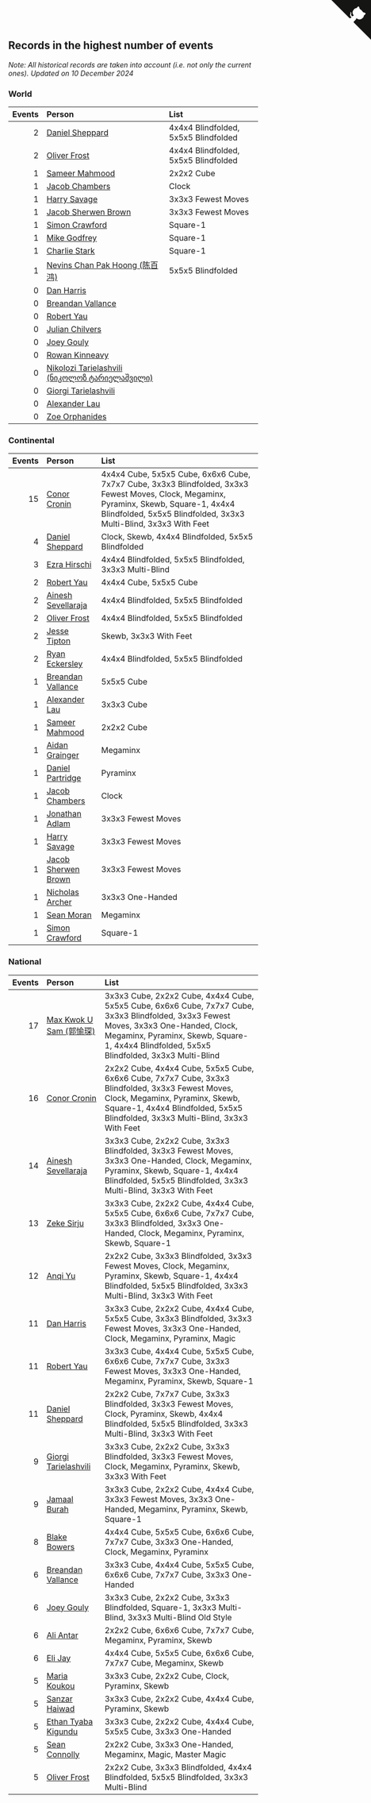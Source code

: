 ## Records in the highest number of events

*Note: All historical records are taken into account (i.e. not only the current ones).*
*Updated on 10 December 2024*


### World

| Events | Person | List |
| ---: | :--- | :--- |
| 2 | [Daniel Sheppard](https://www.worldcubeassociation.org/persons/2009SHEP01) | 4x4x4 Blindfolded, 5x5x5 Blindfolded |
| 2 | [Oliver Frost](https://www.worldcubeassociation.org/persons/2012FROS01) | 4x4x4 Blindfolded, 5x5x5 Blindfolded |
| 1 | [Sameer Mahmood](https://www.worldcubeassociation.org/persons/2013MAHM02) | 2x2x2 Cube |
| 1 | [Jacob Chambers](https://www.worldcubeassociation.org/persons/2017CHAM09) | Clock |
| 1 | [Harry Savage](https://www.worldcubeassociation.org/persons/2013SAVA01) | 3x3x3 Fewest Moves |
| 1 | [Jacob Sherwen Brown](https://www.worldcubeassociation.org/persons/2022BROW01) | 3x3x3 Fewest Moves |
| 1 | [Simon Crawford](https://www.worldcubeassociation.org/persons/2008CRAW01) | Square-1 |
| 1 | [Mike Godfrey](https://www.worldcubeassociation.org/persons/2004GODF01) | Square-1 |
| 1 | [Charlie Stark](https://www.worldcubeassociation.org/persons/2014STAR05) | Square-1 |
| 1 | [Nevins Chan Pak Hoong (陈百鸿)](https://www.worldcubeassociation.org/persons/2010CHAN20) | 5x5x5 Blindfolded |
| 0 | [Dan Harris](https://www.worldcubeassociation.org/persons/2003HARR01) |  |
| 0 | [Breandan Vallance](https://www.worldcubeassociation.org/persons/2007VALL01) |  |
| 0 | [Robert Yau](https://www.worldcubeassociation.org/persons/2009YAUR01) |  |
| 0 | [Julian Chilvers](https://www.worldcubeassociation.org/persons/1982CHIL01) |  |
| 0 | [Joey Gouly](https://www.worldcubeassociation.org/persons/2007GOUL01) |  |
| 0 | [Rowan Kinneavy](https://www.worldcubeassociation.org/persons/2008KINN01) |  |
| 0 | [Nikolozi Tarielashvili (ნიკოლოზ ტარიელაშვილი)](https://www.worldcubeassociation.org/persons/2013TARI02) |  |
| 0 | [Giorgi Tarielashvili](https://www.worldcubeassociation.org/persons/2013TARI01) |  |
| 0 | [Alexander Lau](https://www.worldcubeassociation.org/persons/2011LAUA01) |  |
| 0 | [Zoe Orphanides](https://www.worldcubeassociation.org/persons/2013ORPH01) |  |

### Continental

| Events | Person | List |
| ---: | :--- | :--- |
| 15 | [Conor Cronin](https://www.worldcubeassociation.org/persons/2013CRON01) | 4x4x4 Cube, 5x5x5 Cube, 6x6x6 Cube, 7x7x7 Cube, 3x3x3 Blindfolded, 3x3x3 Fewest Moves, Clock, Megaminx, Pyraminx, Skewb, Square-1, 4x4x4 Blindfolded, 5x5x5 Blindfolded, 3x3x3 Multi-Blind, 3x3x3 With Feet |
| 4 | [Daniel Sheppard](https://www.worldcubeassociation.org/persons/2009SHEP01) | Clock, Skewb, 4x4x4 Blindfolded, 5x5x5 Blindfolded |
| 3 | [Ezra Hirschi](https://www.worldcubeassociation.org/persons/2019HIRS01) | 4x4x4 Blindfolded, 5x5x5 Blindfolded, 3x3x3 Multi-Blind |
| 2 | [Robert Yau](https://www.worldcubeassociation.org/persons/2009YAUR01) | 4x4x4 Cube, 5x5x5 Cube |
| 2 | [Ainesh Sevellaraja](https://www.worldcubeassociation.org/persons/2012SEVE01) | 4x4x4 Blindfolded, 5x5x5 Blindfolded |
| 2 | [Oliver Frost](https://www.worldcubeassociation.org/persons/2012FROS01) | 4x4x4 Blindfolded, 5x5x5 Blindfolded |
| 2 | [Jesse Tipton](https://www.worldcubeassociation.org/persons/2014TIPT01) | Skewb, 3x3x3 With Feet |
| 2 | [Ryan Eckersley](https://www.worldcubeassociation.org/persons/2019ECKE02) | 4x4x4 Blindfolded, 5x5x5 Blindfolded |
| 1 | [Breandan Vallance](https://www.worldcubeassociation.org/persons/2007VALL01) | 5x5x5 Cube |
| 1 | [Alexander Lau](https://www.worldcubeassociation.org/persons/2011LAUA01) | 3x3x3 Cube |
| 1 | [Sameer Mahmood](https://www.worldcubeassociation.org/persons/2013MAHM02) | 2x2x2 Cube |
| 1 | [Aidan Grainger](https://www.worldcubeassociation.org/persons/2018GRAI01) | Megaminx |
| 1 | [Daniel Partridge](https://www.worldcubeassociation.org/persons/2022PART02) | Pyraminx |
| 1 | [Jacob Chambers](https://www.worldcubeassociation.org/persons/2017CHAM09) | Clock |
| 1 | [Jonathan Adlam](https://www.worldcubeassociation.org/persons/2009ADLA01) | 3x3x3 Fewest Moves |
| 1 | [Harry Savage](https://www.worldcubeassociation.org/persons/2013SAVA01) | 3x3x3 Fewest Moves |
| 1 | [Jacob Sherwen Brown](https://www.worldcubeassociation.org/persons/2022BROW01) | 3x3x3 Fewest Moves |
| 1 | [Nicholas Archer](https://www.worldcubeassociation.org/persons/2020ARCH01) | 3x3x3 One-Handed |
| 1 | [Sean Moran](https://www.worldcubeassociation.org/persons/2016MORA24) | Megaminx |
| 1 | [Simon Crawford](https://www.worldcubeassociation.org/persons/2008CRAW01) | Square-1 |

### National

| Events | Person | List |
| ---: | :--- | :--- |
| 17 | [Max Kwok U Sam (郭愉琛)](https://www.worldcubeassociation.org/persons/2018SAMK01) | 3x3x3 Cube, 2x2x2 Cube, 4x4x4 Cube, 5x5x5 Cube, 6x6x6 Cube, 7x7x7 Cube, 3x3x3 Blindfolded, 3x3x3 Fewest Moves, 3x3x3 One-Handed, Clock, Megaminx, Pyraminx, Skewb, Square-1, 4x4x4 Blindfolded, 5x5x5 Blindfolded, 3x3x3 Multi-Blind |
| 16 | [Conor Cronin](https://www.worldcubeassociation.org/persons/2013CRON01) | 2x2x2 Cube, 4x4x4 Cube, 5x5x5 Cube, 6x6x6 Cube, 7x7x7 Cube, 3x3x3 Blindfolded, 3x3x3 Fewest Moves, Clock, Megaminx, Pyraminx, Skewb, Square-1, 4x4x4 Blindfolded, 5x5x5 Blindfolded, 3x3x3 Multi-Blind, 3x3x3 With Feet |
| 14 | [Ainesh Sevellaraja](https://www.worldcubeassociation.org/persons/2012SEVE01) | 3x3x3 Cube, 2x2x2 Cube, 3x3x3 Blindfolded, 3x3x3 Fewest Moves, 3x3x3 One-Handed, Clock, Megaminx, Pyraminx, Skewb, Square-1, 4x4x4 Blindfolded, 5x5x5 Blindfolded, 3x3x3 Multi-Blind, 3x3x3 With Feet |
| 13 | [Zeke Sirju](https://www.worldcubeassociation.org/persons/2022SIRJ01) | 3x3x3 Cube, 2x2x2 Cube, 4x4x4 Cube, 5x5x5 Cube, 6x6x6 Cube, 7x7x7 Cube, 3x3x3 Blindfolded, 3x3x3 One-Handed, Clock, Megaminx, Pyraminx, Skewb, Square-1 |
| 12 | [Anqi Yu](https://www.worldcubeassociation.org/persons/2018YUAN02) | 2x2x2 Cube, 3x3x3 Blindfolded, 3x3x3 Fewest Moves, Clock, Megaminx, Pyraminx, Skewb, Square-1, 4x4x4 Blindfolded, 5x5x5 Blindfolded, 3x3x3 Multi-Blind, 3x3x3 With Feet |
| 11 | [Dan Harris](https://www.worldcubeassociation.org/persons/2003HARR01) | 3x3x3 Cube, 2x2x2 Cube, 4x4x4 Cube, 5x5x5 Cube, 3x3x3 Blindfolded, 3x3x3 Fewest Moves, 3x3x3 One-Handed, Clock, Megaminx, Pyraminx, Magic |
| 11 | [Robert Yau](https://www.worldcubeassociation.org/persons/2009YAUR01) | 3x3x3 Cube, 4x4x4 Cube, 5x5x5 Cube, 6x6x6 Cube, 7x7x7 Cube, 3x3x3 Fewest Moves, 3x3x3 One-Handed, Megaminx, Pyraminx, Skewb, Square-1 |
| 11 | [Daniel Sheppard](https://www.worldcubeassociation.org/persons/2009SHEP01) | 2x2x2 Cube, 7x7x7 Cube, 3x3x3 Blindfolded, 3x3x3 Fewest Moves, Clock, Pyraminx, Skewb, 4x4x4 Blindfolded, 5x5x5 Blindfolded, 3x3x3 Multi-Blind, 3x3x3 With Feet |
| 9 | [Giorgi Tarielashvili](https://www.worldcubeassociation.org/persons/2013TARI01) | 3x3x3 Cube, 2x2x2 Cube, 3x3x3 Blindfolded, 3x3x3 Fewest Moves, Clock, Megaminx, Pyraminx, Skewb, 3x3x3 With Feet |
| 9 | [Jamaal Burah](https://www.worldcubeassociation.org/persons/2017BURA01) | 3x3x3 Cube, 2x2x2 Cube, 4x4x4 Cube, 3x3x3 Fewest Moves, 3x3x3 One-Handed, Megaminx, Pyraminx, Skewb, Square-1 |
| 8 | [Blake Bowers](https://www.worldcubeassociation.org/persons/2010BOWE01) | 4x4x4 Cube, 5x5x5 Cube, 6x6x6 Cube, 7x7x7 Cube, 3x3x3 One-Handed, Clock, Megaminx, Pyraminx |
| 6 | [Breandan Vallance](https://www.worldcubeassociation.org/persons/2007VALL01) | 3x3x3 Cube, 4x4x4 Cube, 5x5x5 Cube, 6x6x6 Cube, 7x7x7 Cube, 3x3x3 One-Handed |
| 6 | [Joey Gouly](https://www.worldcubeassociation.org/persons/2007GOUL01) | 3x3x3 Cube, 2x2x2 Cube, 3x3x3 Blindfolded, Square-1, 3x3x3 Multi-Blind, 3x3x3 Multi-Blind Old Style |
| 6 | [Ali Antar](https://www.worldcubeassociation.org/persons/2019ANTA02) | 2x2x2 Cube, 6x6x6 Cube, 7x7x7 Cube, Megaminx, Pyraminx, Skewb |
| 6 | [Eli Jay](https://www.worldcubeassociation.org/persons/2014JAYE01) | 4x4x4 Cube, 5x5x5 Cube, 6x6x6 Cube, 7x7x7 Cube, Megaminx, Skewb |
| 5 | [Maria Koukou](https://www.worldcubeassociation.org/persons/2013KOUK01) | 3x3x3 Cube, 2x2x2 Cube, Clock, Pyraminx, Skewb |
| 5 | [Sanzar Haiwad](https://www.worldcubeassociation.org/persons/2015HAIW01) | 3x3x3 Cube, 2x2x2 Cube, 4x4x4 Cube, Pyraminx, Skewb |
| 5 | [Ethan Tyaba Kigundu](https://www.worldcubeassociation.org/persons/2023TTYA01) | 3x3x3 Cube, 2x2x2 Cube, 4x4x4 Cube, 5x5x5 Cube, 3x3x3 One-Handed |
| 5 | [Sean Connolly](https://www.worldcubeassociation.org/persons/2004CONN01) | 2x2x2 Cube, 3x3x3 One-Handed, Megaminx, Magic, Master Magic |
| 5 | [Oliver Frost](https://www.worldcubeassociation.org/persons/2012FROS01) | 2x2x2 Cube, 3x3x3 Blindfolded, 4x4x4 Blindfolded, 5x5x5 Blindfolded, 3x3x3 Multi-Blind |


<a href="https://github.com/simonkellly/wca_statistics_uk" class="github-corner" aria-label="View source on Github"><svg width="80" height="80" viewBox="0 0 250 250" style="fill:#151513; color:#fff; position: absolute; top: 0; border: 0; right: 0;" aria-hidden="true"><path d="M0,0 L115,115 L130,115 L142,142 L250,250 L250,0 Z"></path><path d="M128.3,109.0 C113.8,99.7 119.0,89.6 119.0,89.6 C122.0,82.7 120.5,78.6 120.5,78.6 C119.2,72.0 123.4,76.3 123.4,76.3 C127.3,80.9 125.5,87.3 125.5,87.3 C122.9,97.6 130.6,101.9 134.4,103.2" fill="currentColor" style="transform-origin: 130px 106px;" class="octo-arm"></path><path d="M115.0,115.0 C114.9,115.1 118.7,116.5 119.8,115.4 L133.7,101.6 C136.9,99.2 139.9,98.4 142.2,98.6 C133.8,88.0 127.5,74.4 143.8,58.0 C148.5,53.4 154.0,51.2 159.7,51.0 C160.3,49.4 163.2,43.6 171.4,40.1 C171.4,40.1 176.1,42.5 178.8,56.2 C183.1,58.6 187.2,61.8 190.9,65.4 C194.5,69.0 197.7,73.2 200.1,77.6 C213.8,80.2 216.3,84.9 216.3,84.9 C212.7,93.1 206.9,96.0 205.4,96.6 C205.1,102.4 203.0,107.8 198.3,112.5 C181.9,128.9 168.3,122.5 157.7,114.1 C157.9,116.9 156.7,120.9 152.7,124.9 L141.0,136.5 C139.8,137.7 141.6,141.9 141.8,141.8 Z" fill="currentColor" class="octo-body"></path></svg></a><style>.github-corner:hover .octo-arm{animation:octocat-wave 560ms ease-in-out}@keyframes octocat-wave{0%,100%{transform:rotate(0)}20%,60%{transform:rotate(-25deg)}40%,80%{transform:rotate(10deg)}}@media (max-width:500px){.github-corner:hover .octo-arm{animation:none}.github-corner .octo-arm{animation:octocat-wave 560ms ease-in-out}}</style>
